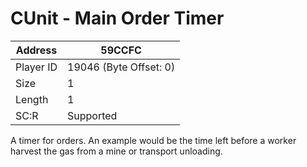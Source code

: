 
#  CUnit - Main Order Timer
Address   | 59CCFC
----------|-------------
Player ID | 19046 (Byte Offset: 0)
Size 	  | 1
Length 	  | 1
SC:R      | Supported

A timer for orders. An example would be the time left before a worker harvest the gas from a mine or transport unloading.
